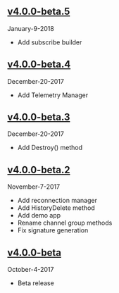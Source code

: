 ## [v4.0.0-beta.5](https://github.com/zhashkevych/go/tree/v4.0.0-beta.5)
  January-9-2018

- Add subscribe builder

## [v4.0.0-beta.4](https://github.com/zhashkevych/go/tree/v4.0.0-beta.4)
 December-20-2017

- Add Telemetry Manager

## [v4.0.0-beta.3](https://github.com/zhashkevych/go/tree/v4.0.0-beta.3)
 December-20-2017

- Add Destroy() method

## [v4.0.0-beta.2](https://github.com/zhashkevych/go/tree/v4.0.0-beta.2)
 November-7-2017

- Add reconnection manager
- Add HistoryDelete method
- Add demo app
- Rename channel group methods
- Fix signature generation

## [v4.0.0-beta](https://github.com/zhashkevych/go/tree/v4.0.0-beta)
 October-4-2017

- Beta release

